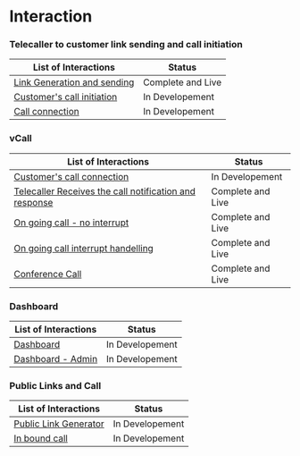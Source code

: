# Interaction 

### Telecaller to customer link sending and call initiation  

| List of Interactions                         |Status|
| -------------------------------- |------|
| [Link Generation and sending](https://github.com/TwishaP/vCalling-Feature-Document/blob/master/Link%20Generation%20and%20Sending.md)      |   Complete and Live   |
| [Customer's call initiation](https://github.com/TwishaP/vCalling-Feature-Document/blob/master/call%20initiation.md)       |   In Developement   |
| [Call connection](https://github.com/TwishaP/vCalling-Feature-Document/blob/master/Call%20Connection.md)       |   In Developement   |

 
 ### vCall

| List of Interactions                         |Status|
| -------------------------------- |------|
| [Customer's call connection](https://github.com/TwishaP/vCalling-Feature-Document/blob/master/call%20initiation.md)       |   In Developement   |
| [Telecaller Receives the call notification and response](https://github.com/TwishaP/vCalling-Feature-Document/blob/master/On%20Going%20Call.md)      |   Complete and Live   |
| [On going call - no interrupt](https://github.com/TwishaP/vCalling-Feature-Document/blob/master/on%20going%20call-%20no%20interrupt.md)      |   Complete and Live   |
| [On going call interrupt handelling](https://github.com/TwishaP/vCalling-Feature-Document/blob/master/On%20going%20call%20interrupt%20handling.md)      |   Complete and Live   |
| [Conference Call](https://github.com/TwishaP/vCalling-Feature-Document/blob/master/On%20going%20call%20interrupt%20handling.md)      |   Complete and Live   |

### Dashboard

| List of Interactions                         |Status|
| -------------------------------- |------|
| [Dashboard](https://github.com/TwishaP/vCalling-Feature-Document/blob/master/Dashboard.md)       |   In Developement   |
| [Dashboard - Admin](#)       |   In Developement   |

### Public Links and Call

| List of Interactions                         |Status|
| -------------------------------- |------|
| [Public Link Generator](#)       |   In Developement   |
| [In bound call](#)       |   In Developement   |

